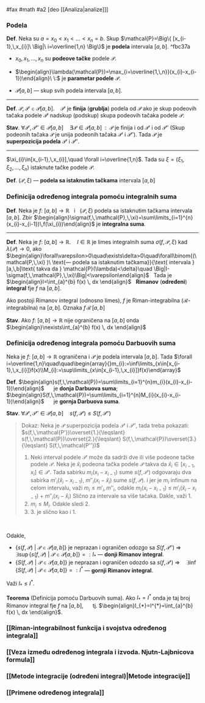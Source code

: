 #fax #math #a2 [deo [[Analiza|analize]]]

### Podela

**Def**. Neka su $a=x_{0}<x_{1}<\dots<x_{n}=b$. Skup $\mathcal{P}=\Big\{ [x_{i-1},\,x_{i}]\ \Big|\ i=\overline{1,n} \Big\}$ je **podela** intervala $[a,\,b]$.
^fbc37a

- $x_{0},\,x_{1},\,\dots,\,x_{n}$ su **podeove tačke** podele $\mathcal{P}$.
 
- $\begin{align}\lambda(\mathcal{P})=\max_{i=\overline{1,\,n}}(x_{i}-x_{i-1})\end{align}\ \:$ je **parametar podele** $\mathcal{P}$.

- $\mathcal{P}[a,\,b]$ — skup svih podela intervala $[a,\,b]$.
___
**Def**. $\mathcal{P},\,\mathcal{P}'\in\mathcal{P}[a,\,b]$. $\ \:$ $\mathcal{P}'$ je **finija** (**grublja**) podela od $\mathcal{P}$ ako je skup podeovih tačaka podele $\mathcal{P}'$ nadskup (podskup) skupa podeovih tačaka podele $\mathcal{P}$.

**Stav**. $\forall\mathcal{P}',\,\mathcal{P}''\in\mathcal{P}[a,\,b]\quad\exists\mathcal{P}\in\mathcal{P}[a,\,b]\ \ :\ \ \mathcal{P}$ je finija i od $\mathcal{P}'$ i od $\mathcal{P}''$
(Skup podeonih tačaka $\mathcal{P}$ je unija podeonih tačaka $\mathcal{P}'$ i $\mathcal{P}''$).
Tada $\mathcal{P}$ je **superpozicija podela** $\mathcal{P}'$ i $\mathcal{P}''$.

___

$\xi_{i}\in[x_{i-1},\,x_{i}],\quad \forall i=\overline{1,n}$. Tada su
$\xi=(\xi_{1},\,\xi_{2},\,\dots,\,\xi_{n})$ istaknute tačke podele $\mathcal{P}$.

**Def**. $(\mathcal{P},\,\xi)$ — **podela sa istaknutim tačkama** intervala $[a,\,b]$
### Definicija određenog integrala pomoću integralnih suma


**Def**. Neka je $f:\ [a,\,b]\to\mathbb{R}\ \:$ i $\ \:(\mathcal{P},\,\xi)$ podela sa istaknutim tačkama intervala $[a,\,b]$. Zbir $\begin{align}\sigma(f,\,\mathcal{P},\,\xi)=\sum\limits_{i=1}^{n}(x_{i}-x_{i-1})\,f(\xi_{i})\end{align}$ je **integralna suma**.

---
**Def**. Neka je $f:\ [a,\,b]\to\mathbb{R}$. $\ \:$ $I\in\mathbb{R}$ je limes integralnih suma $\sigma(f,\,\mathcal{P},\,\xi)$ kad $\lambda(\mathcal{P})\to0$, ako
$\begin{align}\forall\varepsilon>0\quad\exists\delta>0\quad\forall\binom{(\mathcal{P,\,\xi} )\ \text{— podela sa istaknutim tačkama}}{\text{ intervala }[a,\,b]\text{ takva da } \mathcal{P}(\lambda)<\delta}\quad \Big|I-\sigma(f,\,\mathcal{P},\,\xi)\Big|<\varepsilon\end{align}$
$\:$
Tada je $\begin{align}I=\int_{a}^{b} f(x) \, dx \end{align}$ $\:$ **Rimanov** (**određeni**) **integral** fje $f$ na $[a,\,b]$.

Ako postoji Rimanov integral (odnosno limes), $f$ je Riman-integrabilna ($\mathcal{R}$-integrabilna) na $[a,\,b]$. Oznaka $f\,\mathcal{R}\,[a,\,b]$

**Stav**. Ako $f:\ [a,\,b]\to\mathbb{R}$ nije ograničena na $[a,\,b]$ onda $\begin{align}\nexists\int_{a}^{b} f(x) \, dx \end{align}$

### Definicija određenog integrala pomoću Darbuovih suma
Neka je $f:\ [a,\,b]\to\mathbb{R}$ ograničena i $\mathcal{P}$ je podela intervala $[a,\,b]$. Tada
$\forall i=\overline{1,n}\quad\quad\begin{array}{}m_{i}:=\inf\limits_{x\in[x_{i-1},\,x_{i}]}f(x)\\M_{i}:=\sup\limits_{x\in[x_{i-1},\,x_{i}]}f(x)\end{array}$

**Def**. 
$\begin{align}s(f,\,\mathcal{P})=\sum\limits_{i=1}^{n}m_{i}(x_{i}-x_{i-1})\end{align}$ $\quad$ je **donja Darbuova suma**;
$\begin{align}S(f,\,\mathcal{P})=\sum\limits_{i=1}^{n}M_{i}(x_{i}-x_{i-1})\end{align}$ $\quad$ je **gornja Darbuova suma**.

**Stav**. $\forall\mathcal{P}',\,\mathcal{P}''\in\mathcal{P}[a,\,b]\quad s(f,\,\mathcal{P'})\leqslant S(f,\,\mathcal{P''})$
> Dokaz: Neka je $\mathcal{P}$ superpozicija podela $\mathcal{P}'$ i $\mathcal{P}''$,
> tada treba pokazati: $s(f,\,\mathcal{P'})\overset{1.}{\leqslant} s(f,\,\mathcal{P})\overset{2.}{\leqslant} S(f,\,\mathcal{P})\overset{3.}{\leqslant} S(f,\,\mathcal{P''})$
>1. Neki interval podele $\mathcal{P'}$ može da sadrži dve ili više podeone tačke podele $\mathcal{P}$.
>   Neka je $\hat{x}_{i}$ podeona tačka podele $\mathcal{P}$ takva da $\hat{x}_{i}\in[x_{i-1},\,x_{i}]\in\mathcal{P}'$.
>   Tada sabirku $m_{i}(x_{i}-x_{i-1})$ sume $s(f,\,\mathcal{P}')$ odgovaraju dva sabirka $m'_{i}(\hat{x}_{i}-x_{i-1})$, $m''_{i}(x_{i}-\hat{x}_{i})$ sume $s(f,\,\mathcal{P})$.
>   i jer je $m_{i}$ infinum na celom intervalu, važi $m_{i}\leqslant m'_{i},\,m''_{i}$, odakle
>   $m_{i}(x_{i}-x_{i-1})\ \leqslant\ m'_{i}(\hat{x}_{i}-x_{i-1})\ +\ m''_{i}(x_{i}-\hat{x}_{i})$
>   Slično za intervale sa više tačaka. Dakle, važi 1.
>  2. $m_{i}\leqslant M_{i}$. Odakle sledi 2.
>  3. 3\. je slično kao i 1.

$\:$

Odakle,
- $\{ s(f,\,\mathcal{P})\ |\ \mathcal{P}\in\mathcal{P}[a,\,b] \}$ je neprazan i ograničen odozgo sa $S(f,\,\mathcal{P''})$
  $\Rightarrow\quad\exists\sup\{ s(f,\,\mathcal{P})\ |\ \mathcal{P}\in\mathcal{P}[a,\,b] \}=:I_{*}$ — **donji Rimanov integral**.
  $\:$
- $\{ S(f,\,\mathcal{P})\ |\ \mathcal{P}\in\mathcal{P}[a,\,b] \}$ je neprazan i ograničen odozdo sa $s(f,\,\mathcal{P'})$
  $\Rightarrow\quad\exists\inf\{ S(f,\,\mathcal{P})\ |\ \mathcal{P}\in\mathcal{P}[a,\,b] \}=:I^{*}$ — **gornji Rimanov integral**.

Važi $I_{*}\leqslant I^{*}$.

**Teorema** (Definicija pomoću Darbuovih suma). Ako $I_{*}=I^{*}$ onda je taj broj Rimanov integral fje $f$ na $[a,\,b]$, $\quad$ tj. $\begin{align}I_{*}=I^{*}=\int_{a}^{b} f(x) \, dx \end{align}$.

### [[Riman-integrabilnost funkcija i svojstva određenog integrala]]

### [[Veza između određenog integrala i izvoda. Njutn-Lajbnicova formula]]

### [[Metode integracije (određeni integral)|Metode integracije]]

### [[Primene određenog integrala]]